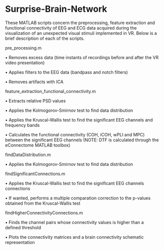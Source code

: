 # Surprise-Brain-Network
These MATLAB scripts concern the preprocessing, feature extraction and functional connectivity of EEG and ECG data acquired during the visualization of an unexpected visual stimuli implemented in VR. Below is a brief description of each of the scripts.

pre_processing.m

   • Removes excess data (time instants of recordings before and after the VR video presentation)

   • Applies filters to the EEG data (bandpass and notch filters)

   • Removes artifacts with ICA

feature_extraction_functional_connectivity.m

  • Extracts relative PSD values

  • Applies the Kolmogorov-Smirnov test to find data distribution

  • Applies the Kruscal-Wallis test to find the significant EEG channels and frequency bands

  • Calculates the functional connectivity (COH, iCOH, wPLI and MPC) between the significant EEG channels (NOTE: DTF is calculated through the eConnectome MATLAB toolbox)

findDataDistribution.m

  • Applies the Kolmogorov-Smirnov test to find data distribution

findSignificantConnections.m

  • Applies the Kruscal-Wallis test to find the significant EEG channels connections

  • If wanted, performs a multiple comparation correction to the p-values obtained from the Kruscal-Wallis test

findHigherConnectivityConnections.m

• Finds the channel pairs whose connectivity values is higher than a defined threshold

• Plots the connectivity matrices and a brain connectivity schematic representation
